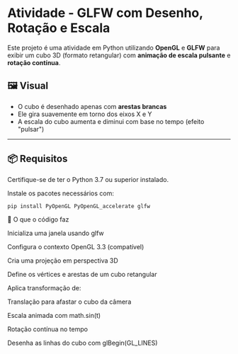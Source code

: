 # Atividade - GLFW com Desenho, Rotação e Escala

Este projeto é uma atividade em Python utilizando **OpenGL** e **GLFW** para exibir um cubo 3D (formato retangular) com **animação de escala pulsante** e **rotação contínua**.

## 🖼️ Visual

- O cubo é desenhado apenas com **arestas brancas**
- Ele gira suavemente em torno dos eixos X e Y
- A escala do cubo aumenta e diminui com base no tempo (efeito "pulsar")

---

## 📦 Requisitos

Certifique-se de ter o Python 3.7 ou superior instalado.

Instale os pacotes necessários com:

```bash
pip install PyOpenGL PyOpenGL_accelerate glfw

```
🧠 O que o código faz

Inicializa uma janela usando glfw

Configura o contexto OpenGL 3.3 (compatível)

Cria uma projeção em perspectiva 3D

Define os vértices e arestas de um cubo retangular

Aplica transformação de:

Translação para afastar o cubo da câmera

Escala animada com math.sin(t)

Rotação contínua no tempo

Desenha as linhas do cubo com glBegin(GL_LINES)
